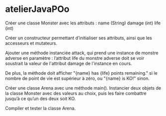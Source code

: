 # atelierJavaPOo
Créer une classe Monster avec les attributs :
name (String)
damage (int)
life (int)

Créer un constructeur permettant d’initialiser ses attributs, ainsi que les accesseurs et mutateurs.

Ajouter une méthode instanciée attack, qui prend une instance de monstre adverse en paramètre : l’attribut life du monstre adverse doit se voir soustrait la valeur de l'attribut damage de l'instance en cours.

De plus, la méthode doit afficher "{name} has {life} points remaining." si le nombre de point de vie est supérieur à zéro, ou "{name} is KO!" sinon.


Créer une classe Arena avec une méthode main(). Instancier deux objets de la classe Monster avec des valeurs au choix, puis les faire combattre jusqu’à ce qu’un des deux soit KO.

Compiler et tester la classe Arena.